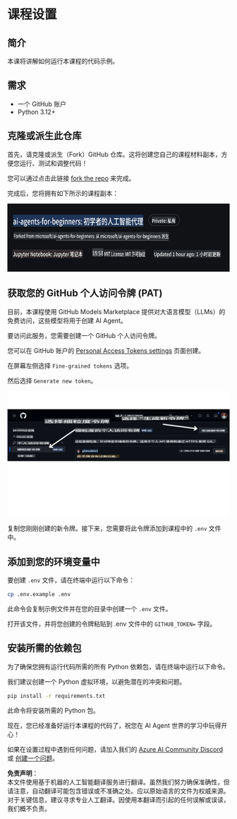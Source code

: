 # 课程设置

## 简介

本课将讲解如何运行本课程的代码示例。

## 需求

- 一个 GitHub 账户
- Python 3.12+

## 克隆或派生此仓库

首先，请克隆或派生（Fork）GitHub 仓库。这将创建您自己的课程材料副本，方便您运行、测试和调整代码！

您可以通过点击此链接 [fork the repo](https://github.com/microsoft/ai-agents-for-beginners/fork) 来完成。

完成后，您将拥有如下所示的课程副本：

![Forked Repo](../../../translated_images/forked-repo.eea246a73044cc984a1e462349e36e7336204f00785e3187b7399905feeada07.zh.png)

## 获取您的 GitHub 个人访问令牌 (PAT)

目前，本课程使用 GitHub Models Marketplace 提供对大语言模型（LLMs）的免费访问，这些模型将用于创建 AI Agent。

要访问此服务，您需要创建一个 GitHub 个人访问令牌。

您可以在 GitHub 账户的 [Personal Access Tokens settings](https://github.com/settings/personal-access-tokens) 页面创建。

在屏幕左侧选择 `Fine-grained tokens` 选项。

然后选择 `Generate new token`。

![Generate Token](../../../translated_images/generate-token.361ec40abe59b84ac68d63c23e2b6854d6fad82bd4e41feb98fc0e6f030e8ef7.zh.png)

复制您刚刚创建的新令牌。接下来，您需要将此令牌添加到课程中的 `.env` 文件中。

## 添加到您的环境变量中

要创建 `.env` 文件，请在终端中运行以下命令：

```bash
cp .env.example .env
```

此命令会复制示例文件并在您的目录中创建一个 `.env` 文件。

打开该文件，并将您创建的令牌粘贴到 .env 文件中的 `GITHUB_TOKEN=` 字段。

## 安装所需的依赖包

为了确保您拥有运行代码所需的所有 Python 依赖包，请在终端中运行以下命令。

我们建议创建一个 Python 虚拟环境，以避免潜在的冲突和问题。

```bash
pip install -r requirements.txt
```

此命令将安装所需的 Python 包。

现在，您已经准备好运行本课程的代码了，祝您在 AI Agent 世界的学习中玩得开心！

如果在设置过程中遇到任何问题，请加入我们的 [Azure AI Community Discord](https://discord.gg/kzRShWzttr) 或 [创建一个问题](https://github.com/microsoft/ai-agents-for-beginners/issues?WT.mc_id=academic-105485-koreyst)。

**免责声明**：  
本文件使用基于机器的人工智能翻译服务进行翻译。虽然我们努力确保准确性，但请注意，自动翻译可能包含错误或不准确之处。应以原始语言的文件为权威来源。对于关键信息，建议寻求专业人工翻译。因使用本翻译而引起的任何误解或误读，我们概不负责。